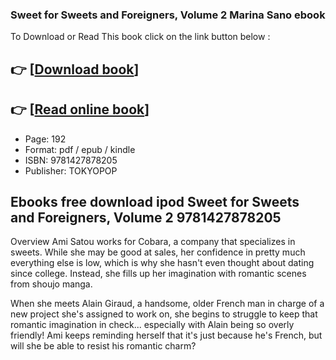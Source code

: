 ### Sweet for Sweets and Foreigners, Volume 2 Marina Sano ebook

To Download or Read This book click on the link button below :

## 👉  [**[Download book](http://ebooksharez.info/download.php?group=book&from=github.com&id=721054&lnk=1079 "Download book")**]

## 👉  [**[Read online book](http://ebooksharez.info/download.php?group=book&from=github.com&id=721054&lnk=1079 "Read online book")**]


* Page: 192
* Format: pdf / epub / kindle
* ISBN: 9781427878205
* Publisher: TOKYOPOP



## Ebooks free download ipod Sweet for Sweets and Foreigners, Volume 2 9781427878205


Overview
Ami Satou works for Cobara, a company that specializes in sweets. While she may be good at sales, her confidence in pretty much everything else is low, which is why she hasn&#039;t even thought about dating since college. Instead, she fills up her imagination with romantic scenes from shoujo manga. 
 
 When she meets Alain Giraud, a handsome, older French man in charge of a new project she&#039;s assigned to work on, she begins to struggle to keep that romantic imagination in check... especially with Alain being so overly friendly! Ami keeps reminding herself that it&#039;s just because he&#039;s French, but will she be able to resist his romantic charm?
  



